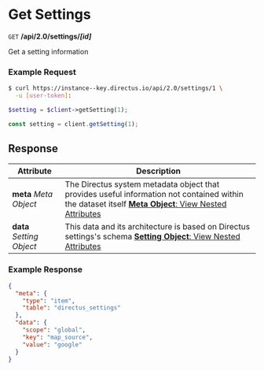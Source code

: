 # Get Settings

<span class="request">`GET` **/api/2.0/settings/_[id]_**</span>

<span class="description">Get a setting information</span>

### Example Request

```bash
$ curl https://instance--key.directus.io/api/2.0/settings/1 \
  -u [user-token]:
```

```php
$setting = $client->getSetting(1);
```

```javascript
const setting = client.getSetting(1);
```

## Response

<span class="attributes">Attribute</span> | Description
---------|------------
**meta** _Meta Object_ | The Directus system metadata object that provides useful information not contained within the dataset itself [**Meta Object**: View Nested Attributes](/overview/objects-model.md#meta-object)
**data** _Setting Object_ | <span class="custom">This data and its architecture is based on Directus settings's schema</span> [**Setting Object**: View Nested Attributes](/overview/objects-model.md#setting-object)

### Example Response

```json
{
  "meta": {
    "type": "item",
    "table": "directus_settings"
  },
  "data": {
    "scope": "global",
    "key": "map_source",
    "value": "google"    
  }
}
```
